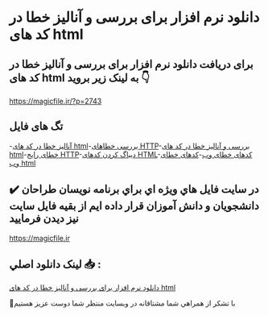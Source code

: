 # دانلود نرم افزار برای بررسی و آنالیز خطا در کد های html

## برای دریافت دانلود نرم افزار برای بررسی و آنالیز خطا در کد های html به لینک زیر بروید 👇

https://magicfile.ir/?p=2743

## تگ های فایل

-[آنالیز خطا در کد های html](https://magicfile.ir/product/%d9%86%d8%b1%d9%85-%d8%a7%d9%81%d8%b2%d8%a7%d8%b1-%d8%a8%d8%b1%d8%a7%db%8c-%d8%a8%d8%b1%d8%b1%d8%b3%db%8c-%d8%a2%d9%86%d8%a7%d9%84%db%8c%d8%b2-%d8%ae%d8%b7%d8%a7-%d8%af%d8%b1-%da%a9%d8%af-%d9%87%d8%a7%db%8c-html/)-[بررسی خطاهای HTTP](https://magicfile.ir/product/%d9%86%d8%b1%d9%85-%d8%a7%d9%81%d8%b2%d8%a7%d8%b1-%d8%a8%d8%b1%d8%a7%db%8c-%d8%a8%d8%b1%d8%b1%d8%b3%db%8c-%d8%a2%d9%86%d8%a7%d9%84%db%8c%d8%b2-%d8%ae%d8%b7%d8%a7-%d8%af%d8%b1-%da%a9%d8%af-%d9%87%d8%a7%db%8c-html/)-[بررسی و آنالیز خطا در کد های html](https://magicfile.ir/product/%d9%86%d8%b1%d9%85-%d8%a7%d9%81%d8%b2%d8%a7%d8%b1-%d8%a8%d8%b1%d8%a7%db%8c-%d8%a8%d8%b1%d8%b1%d8%b3%db%8c-%d8%a2%d9%86%d8%a7%d9%84%db%8c%d8%b2-%d8%ae%d8%b7%d8%a7-%d8%af%d8%b1-%da%a9%d8%af-%d9%87%d8%a7%db%8c-html/)-[خطای رایج HTTP](https://magicfile.ir/product/%d9%86%d8%b1%d9%85-%d8%a7%d9%81%d8%b2%d8%a7%d8%b1-%d8%a8%d8%b1%d8%a7%db%8c-%d8%a8%d8%b1%d8%b1%d8%b3%db%8c-%d8%a2%d9%86%d8%a7%d9%84%db%8c%d8%b2-%d8%ae%d8%b7%d8%a7-%d8%af%d8%b1-%da%a9%d8%af-%d9%87%d8%a7%db%8c-html/)-[دیباگ کردن کدهای HTML](https://magicfile.ir/product/%d9%86%d8%b1%d9%85-%d8%a7%d9%81%d8%b2%d8%a7%d8%b1-%d8%a8%d8%b1%d8%a7%db%8c-%d8%a8%d8%b1%d8%b1%d8%b3%db%8c-%d8%a2%d9%86%d8%a7%d9%84%db%8c%d8%b2-%d8%ae%d8%b7%d8%a7-%d8%af%d8%b1-%da%a9%d8%af-%d9%87%d8%a7%db%8c-html/)-[کدهای خطای وب](https://magicfile.ir/product/%d9%86%d8%b1%d9%85-%d8%a7%d9%81%d8%b2%d8%a7%d8%b1-%d8%a8%d8%b1%d8%a7%db%8c-%d8%a8%d8%b1%d8%b1%d8%b3%db%8c-%d8%a2%d9%86%d8%a7%d9%84%db%8c%d8%b2-%d8%ae%d8%b7%d8%a7-%d8%af%d8%b1-%da%a9%d8%af-%d9%87%d8%a7%db%8c-html/)-[کدهای خطای وب html](https://magicfile.ir/product/%d9%86%d8%b1%d9%85-%d8%a7%d9%81%d8%b2%d8%a7%d8%b1-%d8%a8%d8%b1%d8%a7%db%8c-%d8%a8%d8%b1%d8%b1%d8%b3%db%8c-%d8%a2%d9%86%d8%a7%d9%84%db%8c%d8%b2-%d8%ae%d8%b7%d8%a7-%d8%af%d8%b1-%da%a9%d8%af-%d9%87%d8%a7%db%8c-html/)

## ✔️ در سايت فايل هاي ويژه اي براي برنامه نويسان طراحان دانشجويان و دانش آموزان قرار داده ايم از بقيه فايل سايت نيز ديدن فرماييد

https://magicfile.ir


## لينک دانلود اصلي 📥 :

[دانلود نرم افزار برای بررسی و آنالیز خطا در کد های html](https://magicfile.ir/product/%d9%86%d8%b1%d9%85-%d8%a7%d9%81%d8%b2%d8%a7%d8%b1-%d8%a8%d8%b1%d8%a7%db%8c-%d8%a8%d8%b1%d8%b1%d8%b3%db%8c-%d8%a2%d9%86%d8%a7%d9%84%db%8c%d8%b2-%d8%ae%d8%b7%d8%a7-%d8%af%d8%b1-%da%a9%d8%af-%d9%87%d8%a7%db%8c-html/) 


🙏با تشکر از همراهي شما مشتاقانه در وبسایت منتظر شما دوست عزیز هستیم

